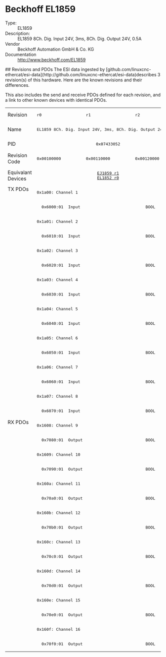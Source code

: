 #  Beckhoff EL1859

<dl>
  <dt>Type:</dt><dd>EL1859</dd>
  <dt>Description:</dt><dd>EL1859 8Ch. Dig. Input 24V, 3ms, 8Ch. Dig. Output 24V, 0.5A</dd>
  <dt>Vendor</dt><dd>Beckhoff Automation GmbH & Co. KG</dd>
  <dt>Documentation</dt><dd><a href="http://www.beckhoff.com/EL1859">http://www.beckhoff.com/EL1859</a></dd>
</dl>
## Revisions and PDOs
The ESI data ingested by [github.com/linuxcnc-ethercat/esi-data](http://github.com/linuxcnc-ethercat/esi-data)describes 3 revision(s) of this hardware.  Here are the known revisions and their differences.

This also includes the send and receive PDOs defined for each revision, and a link to other known devices with identical PDOs.

<table>
<tr >
<td class="first">Revision</td>
<td ><pre>r0</pre></td>
<td ><pre>r1</pre></td>
<td ><pre>r2</pre></td>
</tr>
<tr >
<td class="first">Name</td>
<td  colspan=3 align="center"><pre>EL1859 8Ch. Dig. Input 24V, 3ms, 8Ch. Dig. Output 24V, 0.5A</pre></td>
</tr>
<tr >
<td class="first">PID</td>
<td  colspan=3 align="center"><pre>0x07433052</pre></td>
</tr>
<tr >
<td class="first">Revision Code</td>
<td ><pre>0x00100000</pre></td>
<td ><pre>0x00110000</pre></td>
<td ><pre>0x00120000</pre></td>
</tr>
<tr >
<td class="first">Equivalant Devices</td>
<td  colspan=3 align="center"><pre><a href="EJ1859">EJ1859 r1</a><br/><a href="EL1852">EL1852 r0</a></pre></td>
</tr>
<tr class="txpdo pdosection">
<td class="first" rowspan=16 valign=top>TX PDOs</td>
<td colspan=3 align="left"><pre>0x1a00: Channel 1</pre></td>
<td></td>
</tr>
<tr class="txpdo">
<td  colspan=3 align="left"><pre>  0x6000:01  Input                           BOOL</pre></td>
</tr>
<tr class="txpdo pdosection">
<td  colspan=3 align="left"><pre>0x1a01: Channel 2</pre></td>
</tr>
<tr class="txpdo">
<td  colspan=3 align="left"><pre>  0x6010:01  Input                           BOOL</pre></td>
</tr>
<tr class="txpdo pdosection">
<td  colspan=3 align="left"><pre>0x1a02: Channel 3</pre></td>
</tr>
<tr class="txpdo">
<td  colspan=3 align="left"><pre>  0x6020:01  Input                           BOOL</pre></td>
</tr>
<tr class="txpdo pdosection">
<td  colspan=3 align="left"><pre>0x1a03: Channel 4</pre></td>
</tr>
<tr class="txpdo">
<td  colspan=3 align="left"><pre>  0x6030:01  Input                           BOOL</pre></td>
</tr>
<tr class="txpdo pdosection">
<td  colspan=3 align="left"><pre>0x1a04: Channel 5</pre></td>
</tr>
<tr class="txpdo">
<td  colspan=3 align="left"><pre>  0x6040:01  Input                           BOOL</pre></td>
</tr>
<tr class="txpdo pdosection">
<td  colspan=3 align="left"><pre>0x1a05: Channel 6</pre></td>
</tr>
<tr class="txpdo">
<td  colspan=3 align="left"><pre>  0x6050:01  Input                           BOOL</pre></td>
</tr>
<tr class="txpdo pdosection">
<td  colspan=3 align="left"><pre>0x1a06: Channel 7</pre></td>
</tr>
<tr class="txpdo">
<td  colspan=3 align="left"><pre>  0x6060:01  Input                           BOOL</pre></td>
</tr>
<tr class="txpdo pdosection">
<td  colspan=3 align="left"><pre>0x1a07: Channel 8</pre></td>
</tr>
<tr class="txpdo">
<td  colspan=3 align="left"><pre>  0x6070:01  Input                           BOOL</pre></td>
</tr>
<tr class="rxpdo pdosection">
<td class="first" rowspan=16 valign=top>RX PDOs</td>
<td colspan=3 align="left"><pre>0x1608: Channel 9</pre></td>
<td></td>
</tr>
<tr class="rxpdo">
<td  colspan=3 align="left"><pre>  0x7080:01  Output                          BOOL</pre></td>
</tr>
<tr class="rxpdo pdosection">
<td  colspan=3 align="left"><pre>0x1609: Channel 10</pre></td>
</tr>
<tr class="rxpdo">
<td  colspan=3 align="left"><pre>  0x7090:01  Output                          BOOL</pre></td>
</tr>
<tr class="rxpdo pdosection">
<td  colspan=3 align="left"><pre>0x160a: Channel 11</pre></td>
</tr>
<tr class="rxpdo">
<td  colspan=3 align="left"><pre>  0x70a0:01  Output                          BOOL</pre></td>
</tr>
<tr class="rxpdo pdosection">
<td  colspan=3 align="left"><pre>0x160b: Channel 12</pre></td>
</tr>
<tr class="rxpdo">
<td  colspan=3 align="left"><pre>  0x70b0:01  Output                          BOOL</pre></td>
</tr>
<tr class="rxpdo pdosection">
<td  colspan=3 align="left"><pre>0x160c: Channel 13</pre></td>
</tr>
<tr class="rxpdo">
<td  colspan=3 align="left"><pre>  0x70c0:01  Output                          BOOL</pre></td>
</tr>
<tr class="rxpdo pdosection">
<td  colspan=3 align="left"><pre>0x160d: Channel 14</pre></td>
</tr>
<tr class="rxpdo">
<td  colspan=3 align="left"><pre>  0x70d0:01  Output                          BOOL</pre></td>
</tr>
<tr class="rxpdo pdosection">
<td  colspan=3 align="left"><pre>0x160e: Channel 15</pre></td>
</tr>
<tr class="rxpdo">
<td  colspan=3 align="left"><pre>  0x70e0:01  Output                          BOOL</pre></td>
</tr>
<tr class="rxpdo pdosection">
<td  colspan=3 align="left"><pre>0x160f: Channel 16</pre></td>
</tr>
<tr class="rxpdo">
<td  colspan=3 align="left"><pre>  0x70f0:01  Output                          BOOL</pre></td>
</tr>
</table>
